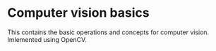 # Computer vision basics

This contains the basic operations and concepts for computer vision. Imlemented using OpenCV.
